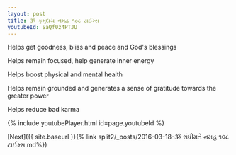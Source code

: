```yaml
---
layout: post
title: ૐ કુમુદાય નમહ ૧૦૮ ટાઈમ્સ
youtubeId: SaQf0z4PTJU
---
```

 
 
Helps get goodness, bliss and peace and God's blessings
 
Helps remain focused, help generate inner energy 
 
Helps boost physical and mental health 
 
Helps remain grounded and generates a sense of gratitude towards the greater power 
 
Helps reduce bad karma
 
 
 
 


{% include youtubePlayer.html id=page.youtubeId %}
 
[Next]({{ site.baseurl }}{% link  split2/_posts/2016-03-18-ૐ સંધીમતે નમહ ૧૦૮ ટાઈમ્સ.md%})
 
